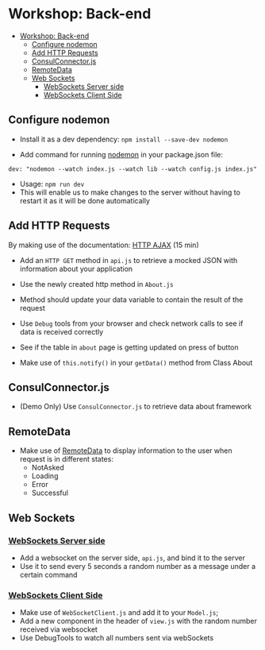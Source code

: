 # Workshop: Back-end
- [Workshop: Back-end](#workshop-back-end)
  - [Configure nodemon](#configure-nodemon)
  - [Add HTTP Requests](#add-http-requests)
  - [ConsulConnector.js](#consulconnectorjs)
  - [RemoteData](#remotedata)
  - [Web Sockets](#web-sockets)
    - [WebSockets Server side](#websockets-server-side)
    - [WebSockets Client Side](#websockets-client-side)
  
## Configure nodemon
* Install it as a dev dependency: `npm install --save-dev nodemon`
  
* Add command for running [nodemon](https://nodemon.io/) in your package.json file: 
```
dev: "nodemon --watch index.js --watch lib --watch config.js index.js"
```
* Usage: `npm run dev`
* This will enable us to make changes to the server without having to restart it as it will be done automatically

## Add HTTP Requests 
By making use of the documentation: [HTTP AJAX](https://github.com/AliceO2Group/WebUi/blob/dev/Framework/docs/guide/async-calls.md#frontend---async-calls-ajax) (15 min)  

* Add an `HTTP GET` method in `api.js` to retrieve a mocked JSON with information about your application
* Use the newly created http method in `About.js`
* Method should update your data variable to contain the result of the request
* Use `Debug` tools from your browser and check network calls to see if data is received correctly

* See if the table in `about` page is getting updated on press of button
* Make use of `this.notify()` in your `getData()` method from Class About
  
## ConsulConnector.js
* (Demo Only) Use `ConsulConnector.js` to retrieve data about framework

## RemoteData
* Make use of [RemoteData](https://github.com/AliceO2Group/WebUi/blob/dev/Framework/docs/guide/async-calls.md#remotedata) to display information to the user when request is in different states:
  * NotAsked
  * Loading
  * Error
  * Successful

## Web Sockets
### [WebSockets Server side](https://github.com/AliceO2Group/WebUi/blob/dev/Framework/docs/guide/websockets.md#backend---websocket-module)
* Add a websocket on the server side, `api.js`, and bind it to the server
* Use it to send every 5 seconds a random number as a message under a certain command

### [WebSockets Client Side](https://github.com/AliceO2Group/WebUi/blob/dev/Framework/docs/guide/websocket-client.md#frontend---websocket-client)
* Make use of `WebSocketClient.js` and add it to your `Model.js`;
* Add a new component in the header of `view.js` with the random number received via websocket
* Use DebugTools to watch all numbers sent via webSockets